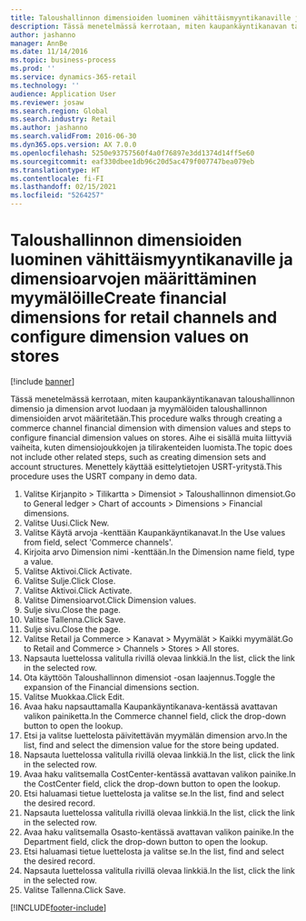 ```yaml
---
title: Taloushallinnon dimensioiden luominen vähittäismyyntikanaville ja dimensioarvojen määrittäminen myymälöille
description: Tässä menetelmässä kerrotaan, miten kaupankäyntikanavan taloushallinnon dimensio ja dimension arvot luodaan ja myymälöiden taloushallinnon dimensioiden arvot määritetään.
author: jashanno
manager: AnnBe
ms.date: 11/14/2016
ms.topic: business-process
ms.prod: ''
ms.service: dynamics-365-retail
ms.technology: ''
audience: Application User
ms.reviewer: josaw
ms.search.region: Global
ms.search.industry: Retail
ms.author: jashanno
ms.search.validFrom: 2016-06-30
ms.dyn365.ops.version: AX 7.0.0
ms.openlocfilehash: 5250e93757560f4a0f76897e3dd1374d14ff5e60
ms.sourcegitcommit: eaf330dbee1db96c20d5ac479f007747bea079eb
ms.translationtype: HT
ms.contentlocale: fi-FI
ms.lasthandoff: 02/15/2021
ms.locfileid: "5264257"
---
```

# <a name="create-financial-dimensions-for-retail-channels-and-configure-dimension-values-on-stores"></a><span data-ttu-id="b4e68-103">Taloushallinnon dimensioiden luominen vähittäismyyntikanaville ja dimensioarvojen määrittäminen myymälöille</span><span class="sxs-lookup"><span data-stu-id="b4e68-103">Create financial dimensions for retail channels and configure dimension values on stores</span></span>

[!include [banner](../includes/banner.md)]

<span data-ttu-id="b4e68-104">Tässä menetelmässä kerrotaan, miten kaupankäyntikanavan taloushallinnon dimensio ja dimension arvot luodaan ja myymälöiden taloushallinnon dimensioiden arvot määritetään.</span><span class="sxs-lookup"><span data-stu-id="b4e68-104">This procedure walks through creating a commerce channel financial dimension with dimension values and steps to configure financial dimension values on stores.</span></span> <span data-ttu-id="b4e68-105">Aihe ei sisällä muita liittyviä vaiheita, kuten dimensiojoukkojen ja tilirakenteiden luomista.</span><span class="sxs-lookup"><span data-stu-id="b4e68-105">The topic does not include other related steps, such as creating dimension sets and account structures.</span></span> <span data-ttu-id="b4e68-106">Menettely käyttää esittelytietojen USRT-yritystä.</span><span class="sxs-lookup"><span data-stu-id="b4e68-106">This procedure uses the USRT company in demo data.</span></span>

1. <span data-ttu-id="b4e68-107">Valitse Kirjanpito > Tilikartta > Dimensiot > Taloushallinnon dimensiot.</span><span class="sxs-lookup"><span data-stu-id="b4e68-107">Go to General ledger > Chart of accounts > Dimensions > Financial dimensions.</span></span>
2. <span data-ttu-id="b4e68-108">Valitse Uusi.</span><span class="sxs-lookup"><span data-stu-id="b4e68-108">Click New.</span></span>
3. <span data-ttu-id="b4e68-109">Valitse Käytä arvoja -kenttään Kaupankäyntikanavat.</span><span class="sxs-lookup"><span data-stu-id="b4e68-109">In the Use values from field, select 'Commerce channels'.</span></span>
4. <span data-ttu-id="b4e68-110">Kirjoita arvo Dimension nimi -kenttään.</span><span class="sxs-lookup"><span data-stu-id="b4e68-110">In the Dimension name field, type a value.</span></span>
5. <span data-ttu-id="b4e68-111">Valitse Aktivoi.</span><span class="sxs-lookup"><span data-stu-id="b4e68-111">Click Activate.</span></span>
6. <span data-ttu-id="b4e68-112">Valitse Sulje.</span><span class="sxs-lookup"><span data-stu-id="b4e68-112">Click Close.</span></span>
7. <span data-ttu-id="b4e68-113">Valitse Aktivoi.</span><span class="sxs-lookup"><span data-stu-id="b4e68-113">Click Activate.</span></span>
8. <span data-ttu-id="b4e68-114">Valitse Dimensioarvot.</span><span class="sxs-lookup"><span data-stu-id="b4e68-114">Click Dimension values.</span></span>
9. <span data-ttu-id="b4e68-115">Sulje sivu.</span><span class="sxs-lookup"><span data-stu-id="b4e68-115">Close the page.</span></span>
10. <span data-ttu-id="b4e68-116">Valitse Tallenna.</span><span class="sxs-lookup"><span data-stu-id="b4e68-116">Click Save.</span></span>
11. <span data-ttu-id="b4e68-117">Sulje sivu.</span><span class="sxs-lookup"><span data-stu-id="b4e68-117">Close the page.</span></span>
12. <span data-ttu-id="b4e68-118">Valitse Retail ja Commerce > Kanavat > Myymälät > Kaikki myymälät.</span><span class="sxs-lookup"><span data-stu-id="b4e68-118">Go to Retail and Commerce > Channels > Stores > All stores.</span></span>
13. <span data-ttu-id="b4e68-119">Napsauta luettelossa valitulla rivillä olevaa linkkiä.</span><span class="sxs-lookup"><span data-stu-id="b4e68-119">In the list, click the link in the selected row.</span></span>
14. <span data-ttu-id="b4e68-120">Ota käyttöön Taloushallinnon dimensiot -osan laajennus.</span><span class="sxs-lookup"><span data-stu-id="b4e68-120">Toggle the expansion of the Financial dimensions section.</span></span>
15. <span data-ttu-id="b4e68-121">Valitse Muokkaa.</span><span class="sxs-lookup"><span data-stu-id="b4e68-121">Click Edit.</span></span>
16. <span data-ttu-id="b4e68-122">Avaa haku napsauttamalla Kaupankäyntikanava-kentässä avattavan valikon painiketta.</span><span class="sxs-lookup"><span data-stu-id="b4e68-122">In the Commerce channel field, click the drop-down button to open the lookup.</span></span>
17. <span data-ttu-id="b4e68-123">Etsi ja valitse luettelosta päivitettävän myymälän dimension arvo.</span><span class="sxs-lookup"><span data-stu-id="b4e68-123">In the list, find and select the dimension value for the store being updated.</span></span>
18. <span data-ttu-id="b4e68-124">Napsauta luettelossa valitulla rivillä olevaa linkkiä.</span><span class="sxs-lookup"><span data-stu-id="b4e68-124">In the list, click the link in the selected row.</span></span>
19. <span data-ttu-id="b4e68-125">Avaa haku valitsemalla CostCenter-kentässä avattavan valikon painike.</span><span class="sxs-lookup"><span data-stu-id="b4e68-125">In the CostCenter field, click the drop-down button to open the lookup.</span></span>
20. <span data-ttu-id="b4e68-126">Etsi haluamasi tietue luettelosta ja valitse se.</span><span class="sxs-lookup"><span data-stu-id="b4e68-126">In the list, find and select the desired record.</span></span>
21. <span data-ttu-id="b4e68-127">Napsauta luettelossa valitulla rivillä olevaa linkkiä.</span><span class="sxs-lookup"><span data-stu-id="b4e68-127">In the list, click the link in the selected row.</span></span>
22. <span data-ttu-id="b4e68-128">Avaa haku valitsemalla Osasto-kentässä avattavan valikon painike.</span><span class="sxs-lookup"><span data-stu-id="b4e68-128">In the Department field, click the drop-down button to open the lookup.</span></span>
23. <span data-ttu-id="b4e68-129">Etsi haluamasi tietue luettelosta ja valitse se.</span><span class="sxs-lookup"><span data-stu-id="b4e68-129">In the list, find and select the desired record.</span></span>
24. <span data-ttu-id="b4e68-130">Napsauta luettelossa valitulla rivillä olevaa linkkiä.</span><span class="sxs-lookup"><span data-stu-id="b4e68-130">In the list, click the link in the selected row.</span></span>
25. <span data-ttu-id="b4e68-131">Valitse Tallenna.</span><span class="sxs-lookup"><span data-stu-id="b4e68-131">Click Save.</span></span>



[!INCLUDE[footer-include](../../includes/footer-banner.md)]